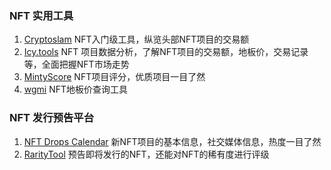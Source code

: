 ### NFT 实用工具

1. [Cryptoslam](https://cryptoslam.io/)  NFT入门级工具，纵览头部NFT项目的交易额
2. [Icy.tools](https://Icy.tools)   NFT 项目数据分析，了解NFT项目的交易额，地板价，交易记录等，全面把握NFT市场走势
3. [MintyScore](https://mintyscore.com) NFT项目评分，优质项目一目了然
4. [wgmi](https://wgmi.io/) NFT地板价查询工具

### NFT 发行预告平台

1. [NFT Drops Calendar](https://nftcalendar.io)  新NFT项目的基本信息，社交媒体信息，热度一目了然
2. [RarityTool](https://rarity,tool) 预告即将发行的NFT，还能对NFT的稀有度进行评级

